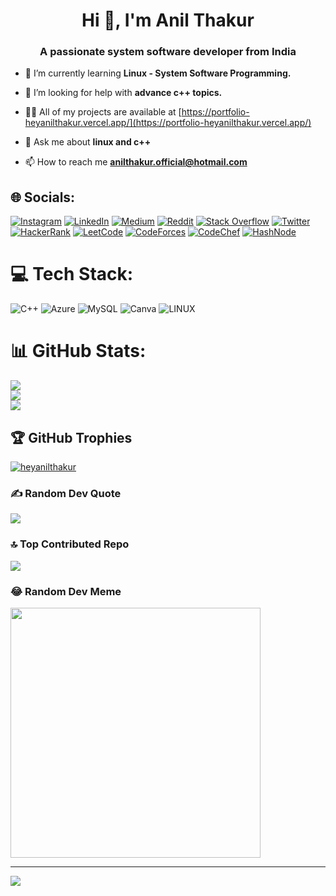 <h1 align="center">Hi 👋, I'm Anil Thakur</h1>
<h3 align="center">A passionate system software developer from India</h3>



- 🌱 I’m currently learning **Linux - System Software Programming.**

- 🤝 I’m looking for help with **advance c++ topics.**

- 👨‍💻 All of my projects are available at [https://portfolio-heyanilthakur.vercel.app/](https://portfolio-heyanilthakur.vercel.app/)

- 💬 Ask me about **linux and c++**

- 📫 How to reach me **anilthakur.official@hotmail.com**


## 🌐 Socials:
[![Instagram](https://img.shields.io/badge/Instagram-%23E4405F.svg?logo=Instagram&logoColor=white)](https://instagram.com/heyanilthakur) [![LinkedIn](https://img.shields.io/badge/LinkedIn-%230077B5.svg?logo=linkedin&logoColor=white)](https://linkedin.com/in/heyanilthakur) [![Medium](https://img.shields.io/badge/Medium-12100E?logo=medium&logoColor=white)](https://medium.com/@heyanilthakur) [![Reddit](https://img.shields.io/badge/Reddit-%23FF4500.svg?logo=Reddit&logoColor=white)](https://reddit.com/user/heyanilthakur) [![Stack Overflow](https://img.shields.io/badge/-Stackoverflow-FE7A16?logo=stack-overflow&logoColor=white)](https://stackoverflow.com/users/21194610) [![Twitter](https://img.shields.io/badge/Twitter-%231DA1F2.svg?logo=Twitter&logoColor=white)](https://twitter.com/heyanilthakur) [![HackerRank](https://img.shields.io/badge/-Hackerrank-2EC866?HackerRank&logoColor=white)](https://www.hackerrank.com/heyanilthakur) [![LeetCode](https://img.shields.io/badge/-LeetCode-FFA116?LeetCode&logoColor=white)](https://www.leetcode.com/heyanilthakur) [![CodeForces](https://img.shields.io/badge/Codeforces-445f9d?CodeForces&logoColor=white)](https://codeforces.com/profile/heyanilthakur) [![CodeChef](https://img.shields.io/badge/Codechef-%23B92B27.svg?CodeChef&logoColor=white)](https://www.codechef.com/users/heyanilthakur) [![HashNode](https://img.shields.io/badge/Hashnode-2962FF?HashNode&logoColor=white)](https://hashnode.com/@heyanilthakur)

# 💻 Tech Stack:
![C++](https://img.shields.io/badge/c++-%2300599C.svg?style=for-the-badge&logo=c%2B%2B&logoColor=white) ![Azure](https://img.shields.io/badge/azure-%230072C6.svg?style=for-the-badge&logo=azure-devops&logoColor=white) ![MySQL](https://img.shields.io/badge/mysql-%2300f.svg?style=for-the-badge&logo=mysql&logoColor=white) ![Canva](https://img.shields.io/badge/Canva-%2300C4CC.svg?style=for-the-badge&logo=Canva&logoColor=white) ![LINUX](https://img.shields.io/badge/Linux-FCC624?style=for-the-badge&logo=linux&logoColor=black)
# 📊 GitHub Stats:
![](https://github-readme-stats.vercel.app/api?username=heyanilthakur&theme=dark&hide_border=false&include_all_commits=false&count_private=false)<br/>
![](https://github-readme-streak-stats.herokuapp.com/?user=heyanilthakur&theme=dark&hide_border=false)<br/>
![](https://github-readme-stats.vercel.app/api/top-langs/?username=heyanilthakur&theme=dark&hide_border=false&include_all_commits=false&count_private=false&layout=compact)

## 🏆 GitHub Trophies
<p align="left"> <a href="https://github.com/ryo-ma/github-profile-trophy"><img src="https://github-profile-trophy.vercel.app/?username=heyanilthakur" alt="heyanilthakur" /></a> </p>

### ✍️ Random Dev Quote
![](https://quotes-github-readme.vercel.app/api?type=horizontal&theme=dark)

### 🔝 Top Contributed Repo
![](https://github-contributor-stats.vercel.app/api?username=heyanilthakur&limit=5&theme=dark&combine_all_yearly_contributions=true)

### 😂 Random Dev Meme
<img src='https://randommeme-five.vercel.app/' style="height: 400px;"/>

---
[![](https://visitcount.itsvg.in/api?id=heyanilthakur&icon=0&color=12)](https://visitcount.itsvg.in)

<!-- Proudly created with GPRM ( https://gprm.itsvg.in ) -->
